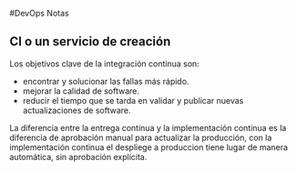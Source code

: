 #DevOps Notas

## CI o un servicio de creación

Los objetivos clave de la integración continua son:
- encontrar y solucionar las fallas más rápido.
- mejorar la calidad de software.
- reducir el tiempo que se tarda en validar y publicar nuevas actualizaciones de software.


La diferencia entre la entrega continua y la implementación continua es la diferencia de aprobación 
manual para actualizar la producción, con la implementación continua el despliege a produccion tiene 
lugar de manera automática, sin aprobación explícita. 
